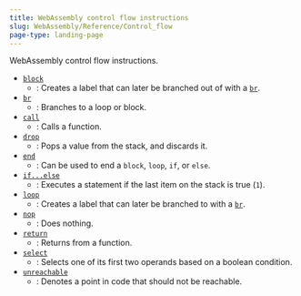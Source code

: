 ```yaml
---
title: WebAssembly control flow instructions
slug: WebAssembly/Reference/Control_flow
page-type: landing-page
---
```




WebAssembly control flow instructions.

- [`block`](/WebAssembly/Reference/Control_flow/block)
  - : Creates a label that can later be branched out of with a [`br`](/WebAssembly/Reference/Control_flow/br).
- [`br`](/WebAssembly/Reference/Control_flow/br)
  - : Branches to a loop or block.
- [`call`](/WebAssembly/Reference/Control_flow/call)
  - : Calls a function.
- [`drop`](/WebAssembly/Reference/Control_flow/Drop)
  - : Pops a value from the stack, and discards it.
- [`end`](/WebAssembly/Reference/Control_flow/end)
  - : Can be used to end a `block`, `loop`, `if`, or `else`.
- [`if...else`](/WebAssembly/Reference/Control_flow/if...else)
  - : Executes a statement if the last item on the stack is true (`1`).
- [`loop`](/WebAssembly/Reference/Control_flow/loop)
  - : Creates a label that can later be branched to with a [`br`](/WebAssembly/Reference/Control_flow/br).
- [`nop`](/WebAssembly/Reference/Control_flow/nop)
  - : Does nothing.
- [`return`](/WebAssembly/Reference/Control_flow/return)
  - : Returns from a function.
- [`select`](/WebAssembly/Reference/Control_flow/Select)
  - : Selects one of its first two operands based on a boolean condition.
- [`unreachable`](/WebAssembly/Reference/Control_flow/unreachable)
  - : Denotes a point in code that should not be reachable.
